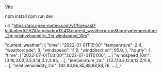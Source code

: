 Vite

npm install
npm run dev

url "https://api.open-meteo.com/v1/forecast?latitude=52.52&longitude=13.41&current_weather=true&hourly=temperature_2m,relativehumidity_2m,windspeed_10m"

"current_weather": {
"time": "2022-01-01T15:00"
"temperature": 2.4, "weathercode": 3,
"windspeed": 11.9, "winddirection": 95.0,
},
"hourly": {
"time": ["2022-07-01T00:00","2022-07-01T01:00", ...]
"windspeed_10m": [3.16,3.02,3.3,3.14,3.2,2.95, ...],
"temperature_2m": [13.7,13.3,12.8,12.3,11.8, ...],
"relativehumidity_2m": [82,83,86,85,88,88,84,76, ...],
}
